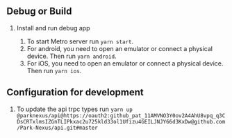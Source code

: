 ## Debug or Build

1. Install and run debug app

    1. To start Metro server run `yarn start`.
    2. For android, you need to open an emulator or connect a physical device. Then run `yarn android`.
    3. For iOS, you need to open an emulator or connect a physical device. Then run `yarn ios`.

## Configuration for development

1. To update the api trpc types run `yarn up @parknexus/api@https://oauth2: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@github.com/Park-Nexus/api.git#master`
